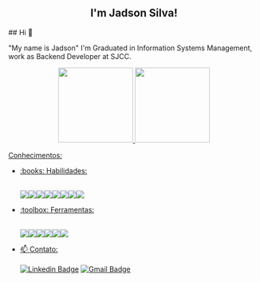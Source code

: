 <h2 align="center">I'm Jadson Silva!</h2>
## Hi 👋

"My name is Jadson"
I'm Graduated in Information Systems Management, work as Backend Developer at SJCC.

<div align="center">
  <a href="https://github.com/jadsonpe">
  <img height="150em" src="https://github-readme-stats.vercel.app/api?username=jadsonpe&show_icons=true&theme=midnight-purple&include_all_commits=true&count_private=true"/>
  <img height="150em" src="https://github-readme-stats.vercel.app/api/top-langs/?username=jadsonpe&layout=compact&langs_count=7&theme=midnight-purple"/>
</div>   
  
Conhecimentos:

<ul>
  
  <li>:books: Habilidades:</li>
  <br/>
  <p align="left">
  <img src="https://img.shields.io/badge/php-4F5B93?style=for-the-badge&logo=php&logoColor=white"><img src="https://img.shields.io/badge/laravel-E34F26?style=for-the-badge&logo=laravel&logoColor=white"><img src="https://img.shields.io/badge/JavaScript-F7DF1E?style=for-the-badge&logo=javascript&logoColor=black"><img src="https://img.shields.io/badge/TypeScript-007ACC?style=for-the-badge&logo=typescript&logoColor=white"><img src="https://img.shields.io/badge/React-20232A?style=for-the-badge&logo=react&logoColor=61DAFB"><img src="https://img.shields.io/badge/sass-bf4080?style=for-the-badge&logo=sass&logoColor=white"><img src="https://img.shields.io/badge/gulp-cf4647?style=for-the-badge&logo=gulp&logoColor=white"><img src="https://img.shields.io/badge/php-4F5B93?style=for-the-badge&logo=php&logoColor=white">
  </p>
  
  <li>:toolbox: Ferramentas:</li>
  <br/>
  <p align="left">
<img src="https://img.shields.io/badge/Git-F05032?style=for-the-badge&logo=git&logoColor=white"><img src="https://img.shields.io/badge/Docker-2CA5E0?style=for-the-badge&logo=docker&logoColor=white"><img src="https://img.shields.io/badge/npm-CB3837?style=for-the-badge&logo=npm&logoColor=white"><img src="https://img.shields.io/badge/Adobe_xd-470137?style=for-the-badge&logo=adobe-xd&logoColor=white"><img src="https://img.shields.io/badge/Visual_Studio_Code-0078D4?style=for-the-badge&logo=visual%20studio%20code&logoColor=white"><img src="https://img.shields.io/badge/Figma-black?style=for-the-badge&logo=figma&logoColor=white">
  </p>
</ul>

- 📫 Contato:<br><br>
  [![Linkedin Badge](https://img.shields.io/badge/LinkedIn-0077B5?style=for-the-badge&logo=linkedin&logoColor=white&link=https://www.linkedin.com/in/jadson-silva-46a94738/)](https://www.linkedin.com/in/jadson-silva-46a94738/)
  [![Gmail Badge](https://img.shields.io/badge/Gmail-D14836?style=for-the-badge&logo=gmail&logoColor=white&link=jadsonpe1@gmail.com)](mailto:jadsonpe1@gmail.com)
